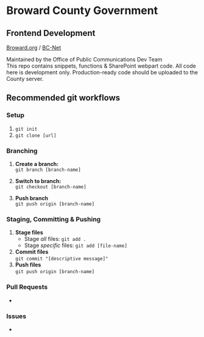 # Broward County Government
## Frontend Development
[Broward.org](https://broward.org) / [BC-Net](https://bc-net/)

Maintained by the Office of Public Communications Dev Team  
This repo contains snippets, functions & SharePoint webpart code. All code here is development only. Production-ready code should be uploaded to the County server.  

## Recommended git workflows
### Setup
1. `git init`  
2. `git clone [url]`  
### Branching
1. **Create a branch:**  
`git branch [branch-name]`  

2. **Switch to branch:**  
`git checkout [branch-name]`  

3. **Push branch**  
`git push origin [branch-name]`  
### Staging, Committing & Pushing
1. **Stage files**  
    - Stage *all* files: `git add .`  
    - Stage *specific* files: `git add [file-name]`  
2. **Commit files**  
`git commit "[descriptive message]"`  
3. **Push files**  
`git push origin [branch-name]`  
### Pull Requests
-
### Issues
-